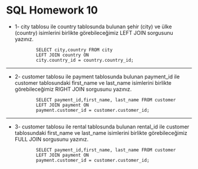 # SQL Homework 10

- 1- city tablosu ile country tablosunda bulunan şehir (city) ve ülke (country) isimlerini birlikte görebileceğimiz LEFT JOIN sorgusunu yazınız.

              SELECT city,country FROM city
              LEFT JOIN country ON 
              city.country_id = country.country_id;

------------------------------------
- 2- customer tablosu ile payment tablosunda bulunan payment_id ile customer tablosundaki first_name ve last_name isimlerini birlikte görebileceğimiz RIGHT JOIN sorgusunu yazınız.

              SELECT payment_id,first_name, last_name FROM customer
              LEFT JOIN payment ON 
              payment.customer_id = customer.customer_id;


------------------------------------
- 3- customer tablosu ile rental tablosunda bulunan rental_id ile customer tablosundaki first_name ve last_name isimlerini birlikte görebileceğimiz FULL JOIN sorgusunu yazınız.

              SELECT payment_id,first_name, last_name FROM customer
              LEFT JOIN payment ON 
              payment.customer_id = customer.customer_id;


